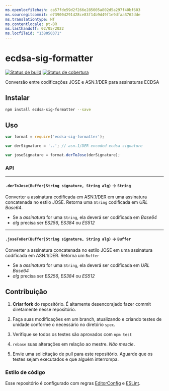 ```yaml
---
ms.openlocfilehash: ca57fde59d2f266e285005a802d5a297f40bf603
ms.sourcegitcommit: e739004291428ce83f14b9d49f1e9dfaa3762dde
ms.translationtype: HT
ms.contentlocale: pt-BR
ms.lasthandoff: 02/05/2022
ms.locfileid: "138050371"
---
```

# <a name="ecdsa-sig-formatter"></a>ecdsa-sig-formatter

[![Status de build](https://travis-ci.org/Brightspace/node-ecdsa-sig-formatter.svg?branch=master)](https://travis-ci.org/Brightspace/node-ecdsa-sig-formatter) [![Status de cobertura](https://coveralls.io/repos/Brightspace/node-ecdsa-sig-formatter/badge.svg)](https://coveralls.io/r/Brightspace/node-ecdsa-sig-formatter)

Conversão entre codificações JOSE e ASN.1/DER para assinaturas ECDSA

## <a name="install"></a>Instalar
```sh
npm install ecdsa-sig-formatter --save
```

## <a name="usage"></a>Uso
```js
var format = require('ecdsa-sig-formatter');

var derSignature = '..'; // asn.1/DER encoded ecdsa signature

var joseSignature = format.derToJose(derSignature);

```

### <a name="api"></a>API

---

#### <a name="dertojosebufferstring-signature-string-alg---string"></a>`.derToJose(Buffer|String signature, String alg)` -> `String`

Converter a assinatura codificada em ASN.1/DER em uma assinatura concatenada no estilo JOSE.
Retorna uma `String` codificada em _URL Base64_.

* Se a _assinatura_ for uma `String`, ela deverá ser codificada em _Base64_
* _alg_ precisa ser _ES256_, _ES384_ ou _ES512_

---

#### <a name="josetoderbufferstring-signature-string-alg---buffer"></a>`.joseToDer(Buffer|String signature, String alg)` -> `Buffer`

Converter a assinatura concatenada no estilo JOSE em uma assinatura codificada em ASN.1/DER. Retorna um `Buffer`

* Se a _assinatura_ for uma `String`, ela deverá ser codificada em _URL Base64_
* _alg_ precisa ser _ES256_, _ES384_ ou _ES512_

## <a name="contributing"></a>Contribuição

1. **Criar fork** do repositório. É altamente desencorajado fazer commit diretamente nesse repositório.

2. Faça suas modificações em um branch, atualizando e criando testes de unidade conforme o necessário no diretório `spec`.

3. Verifique se todos os testes são aprovados com `npm test`

4. `rebase` suas alterações em relação ao mestre. *Não mescle*.

5. Envie uma solicitação de pull para este repositório. Aguarde que os testes sejam executados e que alguém interrompa.

### <a name="code-style"></a>Estilo de código

Esse repositório é configurado com regras [EditorConfig][EditorConfig] e [ESLint][ESLint].

[EditorConfig]: http://editorconfig.org/
[ESLint]: http://eslint.org
